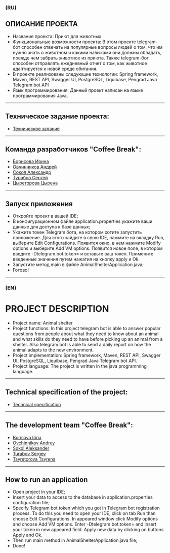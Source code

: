 ### (RU)
## ОПИСАНИЕ ПРОЕКТА
* Название проекта: Приют для животных
* Функциональные возможности проекта: В этом проекте telegram-бот способен отвечать на популярные вопросы людей о том, что им нужно знать о животном и какими навыками они должны обладать, прежде чем забрать животное из приюта. Также telegram-бот способен отправлять ежедневный отчет о том, как животное адаптируется к новой среде обитания.
* В проекте реализованы следующие технологии: Spring framework, Maven, REST API, Swagger UI, PostgreSQL, Liquibase, Pengrad Java Telegram bot API
* Язык программирования: Данный проект написан на языке программирования Java.

 ------

## Техническое задание проекта:

- [Техническое задание](https://skyengpublic.notion.site/47bcac1b049f4af6b351e2ab5d05afb4)

 ------

## Команда разработчиков "Coffee Break":

- [Борисова Ирина](https://github.com/Qwaieare)
- [Овчинников Андрей](https://github.com/andrydo2009)
- [Сокол Александр](https://github.com/porovoz)
- [Турабов Сергей](https://github.com/sergeyTrbv)
- [Цыреторова Цырена](https://github.com/Tsyrena24)

 ------

## Запуск приложения
- Откройте проект в вашей IDE;
- В конфигурационном файле application.properties укажите ваши данные для доступа к базе данных;
- Укажите токен Telegram бота, на котором хотите запустить приложение. 
Для этого зайдите в свою IDE, нажмите на вкладку Run, выберите Edit Configurations.
Появится окно, в нем нажмите Modify options и выберите Add VM options.
Появится новое поле, в котором введите -Dtelegram.bot.token= и вставьте ваш токен.
Примените введенные значения путем нажатия на кнопку apply и Ok.
- Запустите метод main в файле AnimalShelterApplication.java;
- Готово!

 ------

### (EN)
# PROJECT DESCRIPTION
* Project name: Animal shelter
* Project functions: In this project telegram bot is able to answer popular questions from people about what they need to know about an animal and what skills do they need to have before picking up an animal from a shelter. Also telegram bot is able to send a daily report on how the animal adapts to the new environment.
* Project implementation: Spring framework, Maven, REST API, Swagger UI, PostgreSQL, Liquibase, Pengrad Java Telegram bot API.
* Project language: The project is written in the java programming language.

 ------

## Technical specification of the project:
- [Technical specification]( https://skyengpublic.notion.site/47bcac1b049f4af6b351e2ab5d05afb4)

 ------

## The development team "Coffee Break":

- [Borisova Irina](https://github.com/Qwaieare)
- [Ovchinnikov Andrey](https://github.com/andrydo2009)
- [Sokol Aleksander](https://github.com/porovoz)
- [Turabov Sergey](https://github.com/sergeyTrbv)
- [Tsyretorova Tsyrena](https://github.com/Tsyrena24)
 
------

## How to run an application
- Open project in your IDE;
- Insert your data to access to the database in application.properties configuration file;
- Specify Telegram bot token which you got in Telegram bot registration process.
  To do this you need to open your IDE, click on tab Run than choose Edit Configurations.
  In appeared window click Modify options and choose Add VM options.
  Enter -Dtelegram.bot.token= and insert your token in new appeared field.
  Apply new data by clicking on buttons Apply and Ok.
- Then run main method in AnimalShelterApplication.java file;
- Done!